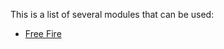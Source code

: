 This is a list of several modules that can be used: 
- [Free Fire](https://drive.google.com/file/d/1-Z0aMmCPc7Kpuf7VyP2NytPxHmgD_jCv/view?usp=drivesdk)
